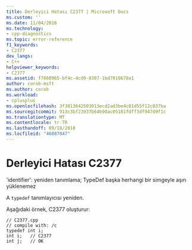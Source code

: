 ```yaml
---
title: Derleyici Hatası C2377 | Microsoft Docs
ms.custom: ''
ms.date: 11/04/2016
ms.technology:
- cpp-diagnostics
ms.topic: error-reference
f1_keywords:
- C2377
dev_langs:
- C++
helpviewer_keywords:
- C2377
ms.assetid: f7660965-bf4c-4cd9-8307-1bd7016678a1
author: corob-msft
ms.author: corob
ms.workload:
- cplusplus
ms.openlocfilehash: 3f3813642503013ecd2ad3be4c01d55f12c837ba
ms.sourcegitcommit: 913c3bf23937b64b90ac05181fdff3df947d9f1c
ms.translationtype: MT
ms.contentlocale: tr-TR
ms.lasthandoff: 09/18/2018
ms.locfileid: "46087047"
---
```

# <a name="compiler-error-c2377"></a>Derleyici Hatası C2377

'identifier': yeniden tanımlama; TypeDef başka herhangi bir simgeyle aşırı yüklenemez

A `typedef` tanımlayıcısı yeniden.

Aşağıdaki örnek, C2377 oluşturur:

```
// C2377.cpp
// compile with: /c
typedef int i;
int i;   // C2377
int j;   // OK
```